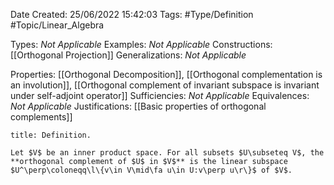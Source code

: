<div class="topSpace"></div>

Date Created: 25/06/2022 15:42:03
Tags: #Type/Definition #Topic/Linear_Algebra

Types: _Not Applicable_
Examples: _Not Applicable_
Constructions: [[Orthogonal Projection]]
Generalizations: _Not Applicable_

Properties: [[Orthogonal Decomposition]], [[Orthogonal complementation is an involution]], [[Orthogonal complement of invariant subspace is invariant under self-adjoint operator]]
Sufficiencies: _Not Applicable_
Equivalences: _Not Applicable_
Justifications: [[Basic properties of orthogonal complements]]

``` ad-Definition
title: Definition.

Let $V$ be an inner product space. For all subsets $U\subseteq V$, the **orthogonal complement of $U$ in $V$** is the linear subspace $U^\perp\coloneqq\l\{v\in V\mid\fa u\in U:v\perp u\r\}$ of $V$.

```
